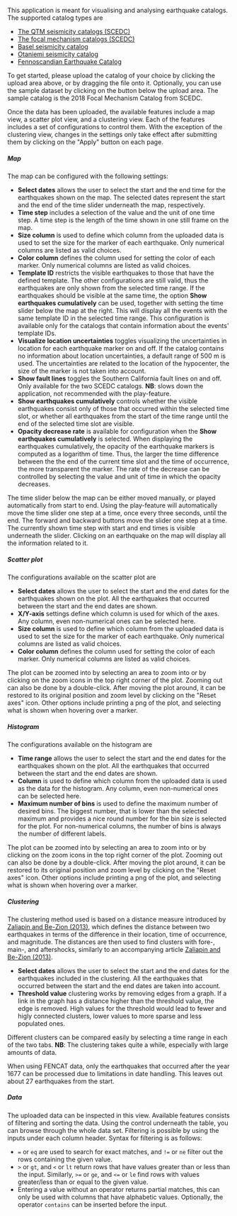 This application is meant for visualising and analysing earthquake catalogs. The supported catalog types are   

<ul>
  <li><a href="https://scedc.caltech.edu/research-tools/QTMcatalog.html" target="_blank">The QTM seismicity catalogs (SCEDC)</a></li>
  <li><a href="https://scedc.caltech.edu/research-tools/alt-2011-yang-hauksson-shearer.html" target="_blank">The focal mechanism catalogs (SCEDC)</a></li>
  <li><a href="https://agupubs.onlinelibrary.wiley.com/doi/abs/10.1029/2019JB017468" target="_blank">Basel seismicity catalog</a></li>
  <li><a href="https://advances.sciencemag.org/content/5/5/eaav7224" target="_blank">Otaniemi seismicity catalog</a></li>
  <li><a href="https://www.seismo.helsinki.fi/bulletin/list/catalog/Scandia_updated.html" target="_blank">Fennoscandian Earthquake Catalog</a></li>
</ul>

To get started, please upload the catalog of your choice by clicking the upload area above, or by dragging the file onto it. Optionally, you can use the sample dataset by clicking on the button below the upload area. The sample catalog is the 2018 Focal Mechanism Catalog from SCEDC.

Once the data has been uploaded, the available features include a map view, a scatter plot view, and a clustering view. Each of the features includes a set of configurations to control them. With the exception of the clustering view, changes in the settings only take effect after submitting them by clicking on the "Apply" button on each page.

##### Map

The map can be configured with the following settings:
*  **Select dates** allows the user to select the start and the end time for the earthquakes shown on the map. The selected dates represent the start and the end of the time slider underneath the map, respectively.
* **Time step** includes a selection of the value and the unit of one time step. A time step is the length of the time shown in one still frame on the map.
* **Size column** is used to define which column from the uploaded data is used to set the size for the marker of each earthquake. Only numerical columns are listed as valid choices.
* **Color column** defines the column used for setting the color of each marker. Only numerical columns are listed as valid choices.
* **Template ID** restricts the visible earthquakes to those that have the defined template. The other configurations are still valid, thus the earthquakes are only shown from the selected time range. If the earthquakes should be visible at the same time, the option **Show earthquakes cumulatively** can be used, together with setting the time slider below the map at the right. This will display all the events with the same template ID in the selected time range. This configuration is available only for the catalogs that contain information about the events' template IDs.
* **Visualize location uncertainties** toggles visualizing the uncertainties in location for each earthquake marker on and off. If the catalog contains no information about location uncertainties, a default range of 500 m is used. The uncertainties are related to the location of the hypocenter, the size of the marker is not taken into account.
* **Show fault lines** toggles the Southern California fault lines on and off. Only available for the two SCEDC catalogs. **NB**: slows down the application, not recommended with the play-feature.
* **Show earthquakes cumulatively** controls whether the visible earthquakes consist only of those that occurred within the selected time slot, or whether all earthquakes from the start of the time range until the end of the selected time slot are visible.
* **Opacity decrease rate** is available for configuration when the **Show earthquakes cumulatively** is selected. When displaying the earthquakes cumulatively, the opacity of the earthquake markers is computed as a logarithm of time. Thus, the larger the time difference between the the end of the current time slot and the time of occurrence, the more transparent the marker. The rate of the decrease can be controlled by selecting the value and unit of time in which the opacity decreases.

The time slider below the map can be either moved manually, or played automatically from start to end. Using the play-feature will automatically move the time slider one step at a time, once every three seconds, until the end. The forward and backward buttons move the slider one step at a time. The currently shown time step with start and end times is visible underneath the slider. Clicking on an earthquake on the map will display all the information related to it.

##### Scatter plot

The configurations available on the scatter plot are
*  **Select dates** allows the user to select the start and the end dates for the earthquakes shown on the plot. All the earthquakes that occurred between the start and the end dates are shown.
* **X/Y-axis** settings define which column is used for which of the axes. Any column, even non-numerical ones can be selected here.
* **Size column** is used to define which column from the uploaded data is used to set the size for the marker of each earthquake. Only numerical columns are listed as valid choices.
* **Color column** defines the column used for setting the color of each marker. Only numerical columns are listed as valid choices.

The plot can be zoomed into by selecting an area to zoom into or by clicking on the zoom icons in the top right corner of the plot. Zooming out can also be done by a double-click. After moving the plot around, it can be restored to its original position and zoom level by clicking on the "Reset axes" icon. Other options include printing a png of the plot, and selecting what is shown when hovering over a marker.

##### Histogram

The configurations available on the histogram are
*  **Time range** allows the user to select the start and the end dates for the earthquakes shown on the plot. All the earthquakes that occurred between the start and the end dates are shown.
* **Column** is used to define which column from the uploaded data is used as the data for the histogram. Any column, even non-numerical ones can be selected here.
* **Maximum number of bins** is used to define the maximum number of desired bins. The biggest number, that is lower than the selected maximum and provides a nice round number for the bin size is selected for the plot. For non-numerical columns, the number of bins is always the number of different labels.

The plot can be zoomed into by selecting an area to zoom into or by clicking on the zoom icons in the top right corner of the plot. Zooming out can also be done by a double-click. After moving the plot around, it can be restored to its original position and zoom level by clicking on the "Reset axes" icon. Other options include printing a png of the plot, and selecting what is shown when hovering over a marker.

##### Clustering

The clustering method used is based on a distance measure introduced by [Zaliapin and Be-Zion (2013)](https://agupubs.onlinelibrary.wiley.com/doi/pdf/10.1002/jgrb.50179), which defines the distance between two earthquakes in terms of the difference in their location, time of occurrence, and magnitude. The distances are then used to find clusters with fore-, main-, and aftershocks, similarly to an accompanying article [Zaliapin and Be-Zion (2013)](https://agupubs.onlinelibrary.wiley.com/doi/epdf/10.1002/jgrb.50178).

*  **Select dates** allows the user to select the start and the end dates for the earthquakes included in the clustering. All the earthquakes that occurred between the start and the end dates are taken into account.
* **Threshold value** clustering works by removing edges from a graph. If a link in the graph has a distance higher than the threshold value, the edge is removed. High values for the threshold would lead to fewer and higly connected clusters, lower values to more sparse and less populated ones. 


Different clusters can be compared easily by selecting a time range in each of the two tabs. **NB**: The clustering takes quite a while, especially with large amounts of data.

When using FENCAT data, only the earthquakes that occurred after the year 1677 can be processed due to limitations in date handling. This leaves out about 27 earthquakes from the start.

##### Data

The uploaded data can be inspected in this view. Available features consists of filtering and sorting the data. Using the control underneath the table, you can browse through the whole data set. Filtering is possible by using the inputs under each column header. Syntax for filtering is as follows:
* `=` or `eq` are used to search for exact matches, and `!=` or `ne` filter out the rows containing the given value.
* `>` or `gt`, and `<` or `lt` return rows that have values greater than or less than the input. Similarly, `>=` or `ge`, and `<=` or `le` find rows with values greater/less than or equal to the given value.
* Entering a value without an operator returns partial matches, this can only be used with columns that have alphabetic values. Optionally, the operator `contains` can be inserted before the input.
